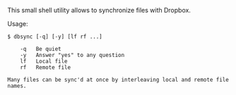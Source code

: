 This small shell utility allows to synchronize files with Dropbox.

Usage:

```
$ dbsync [-q] [-y] [lf rf ...]

    -q   Be quiet
    -y   Answer "yes" to any question
    lf   Local file
    rf   Remote file

Many files can be sync'd at once by interleaving local and remote file names.

```


